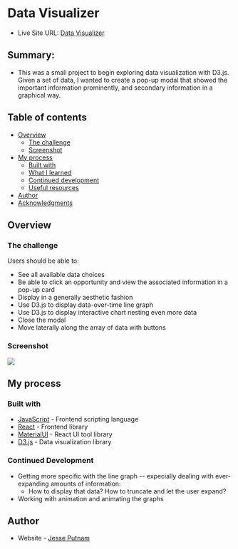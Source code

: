 # Data Visualizer

- Live Site URL: [Data Visualizer](jessejputnam.github.io/data-visualizer)

## Summary:

- This was a small project to begin exploring data visualization with D3.js. Given a set of data, I wanted to create a pop-up modal that showed the important information prominently, and secondary information in a graphical way.

## Table of contents

- [Overview](#overview)
  - [The challenge](#the-challenge)
  - [Screenshot](#screenshot)
- [My process](#my-process)
  - [Built with](#built-with)
  - [What I learned](#what-i-learned)
  - [Continued development](#continued-development)
  - [Useful resources](#useful-resources)
- [Author](#author)
- [Acknowledgments](#acknowledgments)

## Overview

### The challenge

Users should be able to:

- See all available data choices
- Be able to click an opportunity and view the associated information in a pop-up card
- Display in a generally aesthetic fashion
- Use D3.js to display data-over-time line graph
- Use D3.js to display interactive chart nesting even more data
- Close the modal
- Move laterally along the array of data with buttons

### Screenshot

![](./screenshot/png)

## My process

### Built with

- [JavaScript](https://www.javascript.com/) - Frontend scripting language
- [React](https://reactjs.org/) - Frontend library
- [MaterialUI](https://mui.com/) - React UI tool library
- [D3.js](https://d3js.org/) - Data visualization library

### Continued Development

- Getting more specific with the line graph -- expecially dealing with ever-expanding amounts of information:
  - How to display that data? How to truncate and let the user expand?
- Working with animation and animating the graphs

## Author

- Website - [Jesse Putnam](https://jessejputnam.com)
